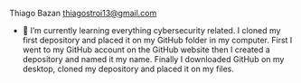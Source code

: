Thiago Bazan
thiagostroi13@gmail.com
- 🌱 I’m currently learning everything cybersecurity related.
I cloned my first depository and placed it on my GitHub folder in my computer.
First I went to my GitHub account on the GitHub website then I created a depository and named it my name. Finally I downloaded GitHub on my desktop, cloned my depository and placed it on my files.